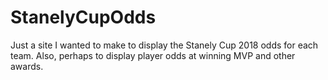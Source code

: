 # StanelyCupOdds
Just a site I wanted to make to display the Stanely Cup 2018 odds for each team.  Also, perhaps to display player odds at winning MVP and other awards.
